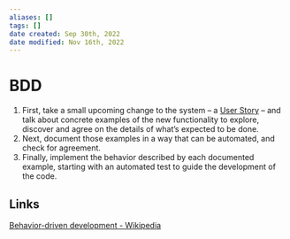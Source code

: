```yaml
---
aliases: []
tags: []
date created: Sep 30th, 2022
date modified: Nov 16th, 2022
---
```


# BDD
1. First, take a small upcoming change to the system – a [User Story](https://cucumber.io/docs/terms/user-story/) – and talk about concrete examples of the new functionality to explore, discover and agree on the details of what’s expected to be done.
2. Next, document those examples in a way that can be automated, and check for agreement.
3. Finally, implement the behavior described by each documented example, starting with an automated test to guide the development of the code.  

## Links
[Behavior-driven development - Wikipedia](https://en.wikipedia.org/wiki/Behavior-driven_development)  
